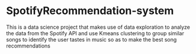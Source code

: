 # SpotifyRecommendation-system
This is a data science project that makes use of data exploration to analyze the data from the Spotify API and use Kmeans clustering to group similar songs to identify the user tastes in music so as to make the best song recommendations
